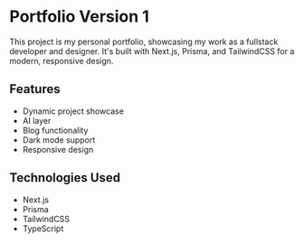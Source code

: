  # Portfolio Version 1

 This project is my personal portfolio, showcasing my work as a fullstack developer and designer. It's built with Next.js, Prisma, and TailwindCSS for a modern, responsive design.

 ## Features

 - Dynamic project showcase
 - AI layer
 - Blog functionality
 - Dark mode support
 - Responsive design

 ## Technologies Used

 - Next.js
 - Prisma
 - TailwindCSS
 - TypeScript